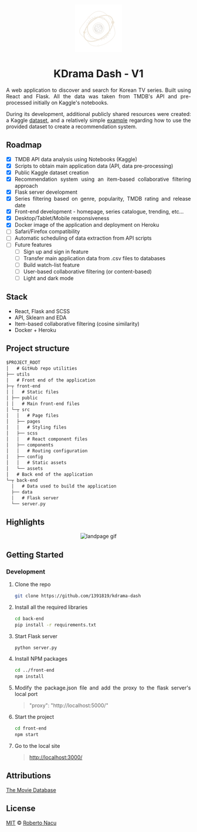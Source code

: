 <div align="center">
  <img src="utils/logo-light-nobg.png" alt="logo" width="128"/>
  <h1>KDrama Dash - V1</h1>

</div>

<div align="justify">

A web application to discover and search for Korean TV series. Built using React and Flask. All the data was taken from TMDB's API and pre-processed initially on Kaggle's notebooks. 

During its development, additional publicly shared resources were created: a Kaggle [dataset](https://www.kaggle.com/datasets/robertonacu/tmdb-kdramas-2022), and a relatively simple [example](https://www.kaggle.com/code/robertonacu/kdrama-recommender) regarding how to use the provided dataset to create a recommendation system.

## Roadmap

- [x] TMDB API data analysis using Notebooks (Kaggle)
- [x] Scripts to obtain main application data (API, data pre-processing)
- [x] Public Kaggle dataset creation
- [x] Recommendation system using an item-based collaborative filtering approach
- [x] Flask server development
- [x] Series filtering based on genre, popularity, TMDB rating and release date
- [x] Front-end development - homepage, series catalogue, trending, etc...
- [x] Desktop/Tablet/Mobile responsiveness
- [x] Docker image of the application and deployment on Heroku
- [ ] Safari/Firefox compatibility
- [ ] Automatic scheduling of data extraction from API scripts
- [ ] Future features  
  - [ ] Sign up and sign in feature
  - [ ] Transfer main application data from .csv files to databases
  - [ ] Build watch-list feature
  - [ ] User-based collaborative filtering (or content-based)
  - [ ] Light and dark mode

## Stack

- React, Flask and SCSS
- API, Sklearn and EDA
- Item-based collaborative filtering (cosine similarity)
- Docker + Heroku

## Project structure

```
$PROJECT_ROOT
│   # GitHub repo utilities
├── utils
│   # Front end of the application
├─┬ front-end
│ │   # Static files
│ ├── public
│ │   # Main front-end files
│ └─┬ src
│   │   # Page files
│   ├── pages
│   │   # Styling files
│   ├── scss
│   │   # React component files
│   ├── components
│   │   # Routing configuration
│   ├── config
│   │   # Static assets
│   └── assets
│   # Back end of the application
└─┬ back-end
  │   # Data used to build the application
  ├── data
  │   # Flask server
  └── server.py
```
  
## Highlights

<div align="center">
  <img src="utils/landpage.gif" alt="landpage gif"/>
</div>

## Getting Started

### Development

1. Clone the repo
   ```sh
   git clone https://github.com/1391819/kdrama-dash
   ```
2. Install all the required libraries
   ```sh
   cd back-end
   pip install -r requirements.txt
   ```
3. Start Flask server
   ```sh
   python server.py
   ```
4. Install NPM packages
   ```sh
   cd ../front-end
   npm install
   ```
5. Modify the package.json file and add the proxy to the flask server's local port
   > "proxy": "http://localhost:5000/"
6. Start the project
   ```sh
   cd front-end
   npm start
   ```
7. Go to the local site 
   > [http://localhost:3000/](http://localhost:3000/)

## Attributions

<a href="https://www.themoviedb.org/" title="TMDB">The Movie Database</a>

## License

[MIT](https://github.com/1391819/kdrama-dash/blob/main/License.txt) © [Roberto Nacu](https://github.com/1391819)

</div>
